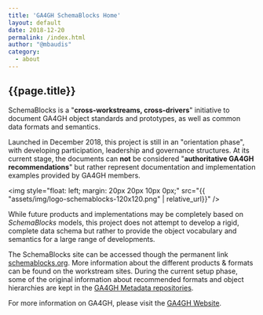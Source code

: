 ```yaml
---
title: 'GA4GH SchemaBlocks Home'
layout: default
date: 2018-12-20
permalink: /index.html
author: "@mbaudis"
category:
  - about
---
```


## {{page.title}}

SchemaBlocks is a "__cross-workstreams, cross-drivers__" initiative to document GA4GH object standards and prototypes, as well as common data formats and semantics.

Launched in December 2018, this project is still in an "orientation phase", with developing participation, leadership and governance structures. At its current stage, the documents can __not__ be considered "__authoritative GA4GH recommendations__" but rather represent documentation and implementation examples provided by GA4GH members.

<img style="float: left; margin: 20px 20px 10px 0px;" src="{{ "assets/img/logo-schemablocks-120x120.png" | relative_url}}" />

While future products and implementations may be completely based on _SchemaBlocks_ models, this project does not attempt to develop a rigid, complete data schema but rather to provide the object vocabulary and semantics for a large range of developments.

The SchemaBlocks site can be accessed though the permanent link [schemablocks.org](http://schemablocks.org). More information about the different products & formats can be found on the workstream sites. During the current setup phase, some of the original information about recommended formats and object hierarchies are kept in the [GA4GH Metadata repositories](http://ga4gh-metadata.github.io).

For more information on GA4GH, please visit the [GA4GH Website](https://ga4gh.org).


